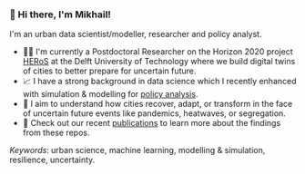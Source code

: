 ### 👋 Hi there, I'm Mikhail!

I'm an urban data scientist/modeller, researcher and policy analyst.

- 👨‍🔬 I'm currently a Postdoctoral Researcher on the Horizon 2020 project [HERoS](https://www.heros-project.eu/) at the Delft University of Technology where we build digital twins of cities to better prepare for uncertain future.
- 📈 I have a strong background in data science which I recently enhanced with simulation & modelling for [policy analysis](https://www.rand.org/pubs/notes/N3093.html).
- 🌱 I aim to understand how cities recover, adapt, or transform in the face of uncertain future events like pandemics, heatwaves, or segregation.
- 📝 Check out our recent [publications](https://scholar.google.com/citations?user=ZzHyCt0AAAAJ&hl=en) to learn more about the findings from these repos.

*Keywords*: urban science, machine learning, modelling & simulation, resilience, uncertainty.

<!--
**mikhailsirenko/mikhailsirenko** is a ✨ _special_ ✨ repository because its `README.md` (this file) appears on your GitHub profile.

Here are some ideas to get you started:

- 🔭 I’m currently working on ...
- 🌱 I’m currently learning ...
- 👯 I’m looking to collaborate on ...
- 🤔 I’m looking for help with ...
- 💬 Ask me about ...
- 📫 How to reach me: ...
- 😄 Pronouns: ...
- ⚡ Fun fact: ...
-->
